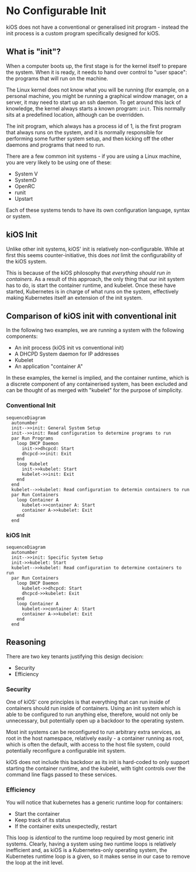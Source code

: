 # No Configurable Init

kiOS does not have a conventional or generalised init program -
instead the init process is a custom program specifically designed
for kiOS.

## What is "init"?

When a computer boots up, the first stage is for the kernel itself to
prepare the system. When it is ready, it needs to hand over control to
"user space": the programs that will run on the machine.

The Linux kernel does not know what you will be running (for example, on
a personal machine, you might be running a graphical window manager, on
a server, it may need to start up an ssh daemon. To get around this lack
of knowledge, the kernel always starts a known program: `init`. This
normally sits at a predefined location, although can be overridden.

The init program, which always has a process id of 1, is the first
program that always runs on the system, and it is normally responsible
for performing some further system setup, and then kicking off the other
daemons and programs that need to run.

There are a few common init systems - if you are using a Linux machine,
you are very likely to be using one of these:

- System V
- SystemD
- OpenRC
- runit
- Upstart

Each of these systems tends to have its own configuration language,
syntax or system.

## kiOS Init

Unlike other init systems, kiOS' init is relatively non-configurable.
While at first this seems counter-initiative, this does _not_ limit the
configurability of the kiOS system.

This is because of the kiOS philosophy that _everything should run in
containers_. As a result of this approach, the only thing that our init
system has to do, is start the container runtime, and kubelet. Once
these have started, Kubernetes is in charge of what runs on the system,
effectively making Kubernetes itself an extension of the init system.

## Comparison of kiOS init with conventional init

In the following two examples, we are running a system with the
following components:

- An init process (kiOS init vs conventional init)
- A DHCPD System daemon for IP addresses
- Kubelet
- An application "container A"

In these examples, the kernel is implied, and the container runtime,
which is a discrete component of any containerised system, has been
excluded and can be thought of as merged with "kubelet" for the purpose
of simplicity.

### Conventional Init

``` mermaid
sequenceDiagram
  autonumber
  init-->>init: General System Setup
  init-->>init: Read configuration to determine programs to run
  par Run Programs
    loop DHCP Daemon
      init->>dhcpcd: Start
      dhcpcd->>init: Exit
    end
    loop Kubelet
      init->>kubelet: Start
      kubelet->>init: Exit
    end
  end
  kubelet-->>kubelet: Read configuration to determin containers to run
  par Run Containers
    loop Container A
      kubelet->>container A: Start
      container A->>kubelet: Exit
    end
  end
```

### kiOS Init

``` mermaid
sequenceDiagram
  autonumber
  init-->>init: Specific System Setup
  init->>kubelet: Start
  kubelet-->>kubelet: Read configuration to determine containers to run
  par Run Containers
    loop DHCP Daemon
      kubelet->>dhcpcd: Start
      dhcpcd->>kubelet: Exit
    end
    loop Container A
      kubelet->>container A: Start
      container A->>kubelet: Exit
    end
  end
```

## Reasoning

There are two key tenants justifying this design decision:

- Security
- Efficiency

### Security

One of kiOS' core principles is that everything that can run inside of
containers should run inside of containers. Using an init system which is
able to be configured to run anything else, therefore, would not only be
unnecessary, but potentially open up a backdoor to the operating system.

Most init systems can be reconfigured to run arbitrary extra services, as
root in the host namespace, relatively easily - a container running as
root, which is often the default, with access to the host file system,
could potentially reconfigure a configurable init system.

kiOS does not include this backdoor as its init is hard-coded to only
support starting the container runtime, and the kubelet, with tight
controls over the command line flags passed to these services.

### Efficiency

You will notice that kubernetes has a generic runtime loop for
containers:

- Start the container
- Keep track of its status
- If the container exits unexpectedly, restart

This loop is _identical_ to the runtime loop required by most generic
init systems. Clearly, having a system using _two_ runtime loops is
relatively inefficient and, as kiOS is a Kubernetes-only operating
system, the Kubernetes runtime loop is a given, so it makes sense in
our case to remove the loop at the init level.
